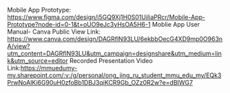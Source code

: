 Mobile App Prototype: https://www.figma.com/design/i5GQ9Xj1H0S01UiIiaPRcr/Mobile-App-Prototype?node-id=0-1&t=oUO9eJc3yHsOA5H6-1
Moblie App User Manual- Canva Public View Link: https://www.canva.com/design/DAGRflN93LU/6ekbbOecG4XD9mp0O963nA/view?utm_content=DAGRflN93LU&utm_campaign=designshare&utm_medium=link&utm_source=editor 
Recorded Presentation Video Link:https://mmuedumy-my.sharepoint.com/:v:/g/personal/ong_jing_ru_student_mmu_edu_my/EQk3PrwNoAlKi6G90uH0zfoBb1DBJ3qiKCR9Gb_OZz0R2w?e=dBIWG7
